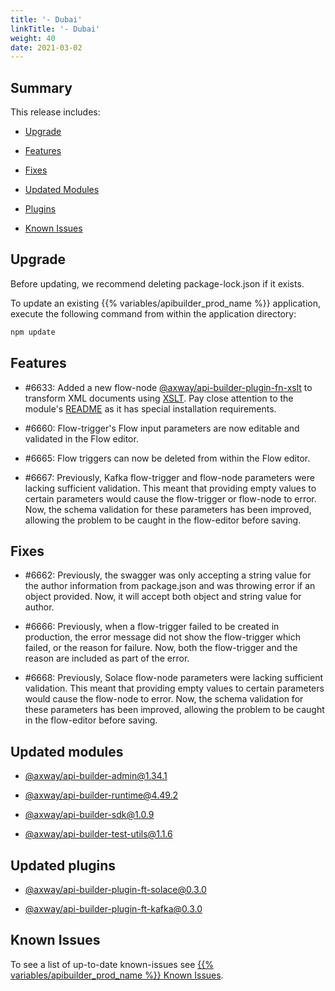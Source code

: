 ```yaml
---
title: '- Dubai'
linkTitle: '- Dubai'
weight: 40
date: 2021-03-02
---
```


## Summary

This release includes:

* [Upgrade](#upgrade)

* [Features](#features)

* [Fixes](#fixes)

* [Updated Modules](#updated-modules)

* [Plugins](#updated-plugins)

* [Known Issues](#known-issues)

## Upgrade

Before updating, we recommend deleting package-lock.json if it exists.

To update an existing {{% variables/apibuilder_prod_name %}} application, execute the following command from within the application directory:

```bash
npm update
```

## Features

* #6633: Added a new flow-node [@axway/api-builder-plugin-fn-xslt](https://www.npmjs.com/package/@axway/api-builder-plugin-fn-xslt) to transform XML documents using [XSLT](https://www.w3.org/TR/xslt-10/). Pay close attention to the module's [README](https://www.npmjs.com/package/@axway/api-builder-plugin-fn-xslt) as it has special installation requirements.

* #6660: Flow-trigger's Flow input parameters are now editable and validated in the Flow editor.

* #6665: Flow triggers can now be deleted from within the Flow editor.

* #6667: Previously, Kafka flow-trigger and flow-node parameters were lacking sufficient validation. This meant that providing empty values to certain parameters would cause the flow-trigger or flow-node to error. Now, the schema validation for these parameters has been improved, allowing the problem to be caught in the flow-editor before saving.

## Fixes

* #6662: Previously, the swagger was only accepting a string value for the author information from package.json and was throwing error if an object provided. Now, it will accept both object and string value for author.

* #6666: Previously, when a flow-trigger failed to be created in production, the error message did not show the flow-trigger which failed, or the reason for failure. Now, both the flow-trigger and the reason are included as part of the error.

* #6668: Previously, Solace flow-node parameters were lacking sufficient validation. This meant that providing empty values to certain parameters would cause the flow-node to error. Now, the schema validation for these parameters has been improved, allowing the problem to be caught in the flow-editor before saving.

## Updated modules

* [@axway/api-builder-admin@1.34.1](https://www.npmjs.com/package/@axway/api-builder-admin/v/1.34.1)

* [@axway/api-builder-runtime@4.49.2](https://www.npmjs.com/package/@axway/api-builder-runtime/v/4.49.2)

* [@axway/api-builder-sdk@1.0.9](https://www.npmjs.com/package/@axway/api-builder-sdk/v/1.0.9)

* [@axway/api-builder-test-utils@1.1.6](https://www.npmjs.com/package/@axway/api-builder-test-utils/v/1.1.6)

## Updated plugins

* [@axway/api-builder-plugin-ft-solace@0.3.0](https://www.npmjs.com/package/@axway/api-builder-plugin-ft-solace/v/0.3.0)

* [@axway/api-builder-plugin-ft-kafka@0.3.0](https://www.npmjs.com/package/@axway/api-builder-plugin-ft-kafka/v/0.3.0)

## Known Issues

To see a list of up-to-date known-issues see [{{% variables/apibuilder_prod_name %}} Known Issues](/docs/known_issues/).
